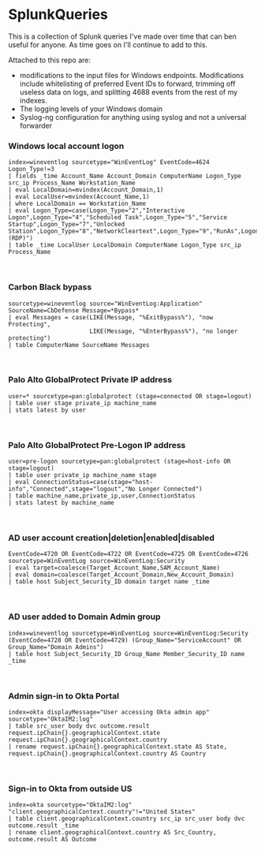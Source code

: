 # SplunkQueries

This is a collection of Splunk queries I've made over time that can ben useful for anyone. As time goes on I'll continue to add to this.

Attached to this repo are:
 - modifications to the input files for Windows endpoints. Modifications include whitelisting of preferred Event IDs to forward, trimming off useless data on logs, and splitting 4688 events from the rest of my indexes. 
 - The logging levels of your Windows domain
 - Syslog-ng configuration for anything using syslog and not a universal forwarder

### Windows local account logon
```
index=wineventlog sourcetype="WinEventLog" EventCode=4624 Logon_Type!=3
| fields _time Account_Name Account_Domain ComputerName Logon_Type src_ip Process_Name Workstation_Name
| eval LocalDomain=mvindex(Account_Domain,1)
| eval LocalUser=mvindex(Account_Name,1)
| where LocalDomain == Workstation_Name
| eval Logon_Type=case(Logon_Type="2","Interactive Logon",Logon_Type="4","Scheduled Task",Logon_Type="5","Service Startup",Logon_Type="7","Unlocked Station",Logon_Type="8","NetworkCleartext",Logon_Type="9","RunAs",Logon_Type="10","RemoteInteractive (RDP)")
| table _time LocalUser LocalDomain ComputerName Logon_Type src_ip Process_Name
```
<br />

### Carbon Black bypass  
```
sourcetype=wineventlog source="WinEventLog:Application" SourceName=CbDefense Message=*Bypass*
| eval Messages = case(LIKE(Message, "%ExitBypass%"), "now Protecting",
                       LIKE(Message, "%EnterBypass%"), "no longer protecting")
| table ComputerName SourceName Messages
```
<br />

### Palo Alto GlobalProtect Private IP address
```
user=* sourcetype=pan:globalprotect (stage=connected OR stage=logout)
| table user stage private_ip machine_name
| stats latest by user
```
<br />

### Palo Alto GlobalProtect Pre-Logon IP address
```
user=pre-logon sourcetype=pan:globalprotect (stage=host-info OR stage=logout) 
| table user private_ip machine_name stage 
| eval ConnectionStatus=case(stage="host-info","Connected",stage="logout","No Longer Connected") 
| table machine_name,private_ip,user,ConnectionStatus 
| stats latest by machine_name
```
<br />

### AD user account creation|deletion|enabled|disabled
```
EventCode=4720 OR EventCode=4722 OR EventCode=4725 OR EventCode=4726 sourcetype=WinEventLog source=WinEventLog:Security 
| eval target=coalesce(Target_Account_Name,SAM_Account_Name)
| eval domain=coalesce(Target_Account_Domain,New_Account_Domain)
| table host Subject_Security_ID domain target name _time
```
<br />

### AD user added to Domain Admin group
```
index=wineventlog sourcetype=WinEventLog source=WinEventLog:Security (EventCode=4728 OR EventCode=4729) (Group_Name="ServiceAccount" OR Group_Name="Domain Admins")
| table host Subject_Security_ID Group_Name Member_Security_ID name _time
```
<br />

### Admin sign-in to Okta Portal
```
index=okta displayMessage="User accessing Okta admin app" sourcetype="OktaIM2:log"
| table src_user body dvc outcome.result request.ipChain{}.geographicalContext.state request.ipChain{}.geographicalContext.country
| rename request.ipChain{}.geographicalContext.state AS State, request.ipChain{}.geographicalContext.country AS Country
```
<br />

### Sign-in to Okta from outside US
```
index=okta sourcetype="OktaIM2:log" "client.geographicalContext.country"!="United States"
| table client.geographicalContext.country src_ip src_user body dvc outcome.result _time
| rename client.geographicalContext.country AS Src_Country, outcome.result AS Outcome
```
